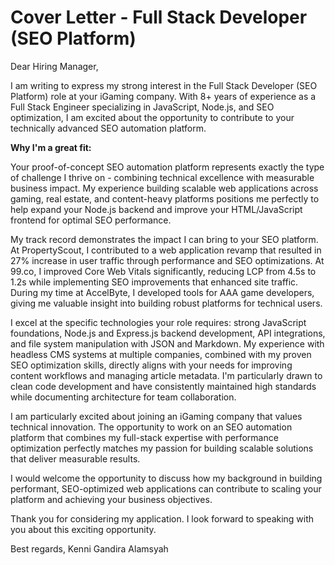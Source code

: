 # Cover Letter - Full Stack Developer (SEO Platform)

Dear Hiring Manager,

I am writing to express my strong interest in the Full Stack Developer (SEO Platform) role at your iGaming company. With 8+ years of experience as a Full Stack Engineer specializing in JavaScript, Node.js, and SEO optimization, I am excited about the opportunity to contribute to your technically advanced SEO automation platform.

**Why I'm a great fit:**

Your proof-of-concept SEO automation platform represents exactly the type of challenge I thrive on - combining technical excellence with measurable business impact. My experience building scalable web applications across gaming, real estate, and content-heavy platforms positions me perfectly to help expand your Node.js backend and improve your HTML/JavaScript frontend for optimal SEO performance.

My track record demonstrates the impact I can bring to your SEO platform. At PropertyScout, I contributed to a web application revamp that resulted in 27% increase in user traffic through performance and SEO optimizations. At 99.co, I improved Core Web Vitals significantly, reducing LCP from 4.5s to 1.2s while implementing SEO improvements that enhanced site traffic. During my time at AccelByte, I developed tools for AAA game developers, giving me valuable insight into building robust platforms for technical users.

I excel at the specific technologies your role requires: strong JavaScript foundations, Node.js and Express.js backend development, API integrations, and file system manipulation with JSON and Markdown. My experience with headless CMS systems at multiple companies, combined with my proven SEO optimization skills, directly aligns with your needs for improving content workflows and managing article metadata. I'm particularly drawn to clean code development and have consistently maintained high standards while documenting architecture for team collaboration.

I am particularly excited about joining an iGaming company that values technical innovation. The opportunity to work on an SEO automation platform that combines my full-stack expertise with performance optimization perfectly matches my passion for building scalable solutions that deliver measurable results.

I would welcome the opportunity to discuss how my background in building performant, SEO-optimized web applications can contribute to scaling your platform and achieving your business objectives.

Thank you for considering my application. I look forward to speaking with you about this exciting opportunity.

Best regards,
Kenni Gandira Alamsyah